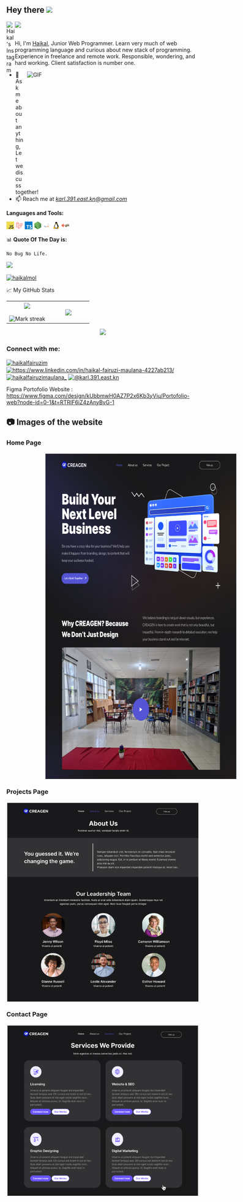 ## Hey there <img src="https://media.giphy.com/media/hvRJCLFzcasrR4ia7z/giphy.gif" width="25px">
<a href="https://www.instagram.com/haikalfairuzimaulana_/">
  <img align="left" alt="Haikal's Instagram" width="22px" src="https://upload.wikimedia.org/wikipedia/commons/thumb/e/e7/Instagram_logo_2016.svg/768px-Instagram_logo_2016.svg.png" />
</a>

<img src="https://komarev.com/ghpvc/?username=haikalmol&color=blue&style=flat-square" align="left" />

<br />
<br />

Hi, I'm [Haikal](https://www.linkedin.com/in/haikal-fairuzi-maulana-4227ab213/), Junior Web Programmer. Learn very much
of web programming language and curious about new stack of
programming. Experience in freelance and remote work.
Responsible, wondering, and hard working. Client satisfaction is
number one.

  <img align="right" style="margin-left: 10px" alt="GIF" src="https://media.giphy.com/media/L1R1tvI9svkIWwpVYr/giphy.gif?raw=true" width="450" height="300" />


- 💬 Ask me about anything, Let we discuss together!
- 📫 Reach me at <i>karl.391.east.kn@gmail.com</i>

**Languages and Tools:**  

<code><img height="20" src="https://raw.githubusercontent.com/github/explore/80688e429a7d4ef2fca1e82350fe8e3517d3494d/topics/javascript/javascript.png"></code>
<code><img height="20" src="https://raw.githubusercontent.com/github/explore/80688e429a7d4ef2fca1e82350fe8e3517d3494d/topics/laravel/laravel.png"></code>
<code><img height="20" src="https://raw.githubusercontent.com/github/explore/80688e429a7d4ef2fca1e82350fe8e3517d3494d/topics/typescript/typescript.png"></code>
<code><img height="20" src="https://raw.githubusercontent.com/github/explore/80688e429a7d4ef2fca1e82350fe8e3517d3494d/topics/nodejs/nodejs.png"></code>
<code><img height="20" src="https://raw.githubusercontent.com/github/explore/80688e429a7d4ef2fca1e82350fe8e3517d3494d/topics/mysql/mysql.png"></code>
<code><img height="20" src="https://raw.githubusercontent.com/github/explore/80688e429a7d4ef2fca1e82350fe8e3517d3494d/topics/linux/linux.png"></code>
<code><img height="20" src="https://raw.githubusercontent.com/github/explore/80688e429a7d4ef2fca1e82350fe8e3517d3494d/topics/git/git.png"></code>

📊 **Quote Of The Day is:**
<!--START_SECTION:waka-->
```text
No Bug No Life.
```
<!--END_SECTION:waka-->

<img src="https://user-images.githubusercontent.com/73097560/115834477-dbab4500-a447-11eb-908a-139a6edaec5c.gif"></p>
<p align="left"> <a href="https://github.com/ryo-ma/github-profile-trophy"><img src="https://github-profile-trophy.vercel.app/?username=haikalmol" alt="haikalmol" /></a> </p>

📈 My GitHub Stats

<table border="0" align="center">
<tr border="0">
<td width="50%" align="center">
  
  <img  align="center"  src="https://github-readme-stats.vercel.app/api?username=haikalmol&theme=tokyonight&show_icons=true&count_private=true" />
  <br></br>
  <img  title="🔥 Get streak stats for your profile at git.io/streak-stats" alt="Mark streak" src="https://github-readme-streak-stats.herokuapp.com/?user=haikalmol&theme=tokyonight&hide_border=true" />

</td>

<td width="50%" align="center">

  <img  align="center"  src="https://github-readme-stats.anuraghazra1.vercel.app/api/top-langs/?username=haikalmol&theme=tokyonight&hide_border=true&no-bg=true&no-frame=true&langs_count=10"/>
  
  </td>
</tr>
</table>

<p  align="center">
<img src="https://user-images.githubusercontent.com/73097560/115834477-dbab4500-a447-11eb-908a-139a6edaec5c.gif"></p>

<h3 align="left">Connect with me:</h3>
<p align="left">
<a href="https://twitter.com/haikalfairuzim" target="blank"><img align="center" src="https://raw.githubusercontent.com/rahuldkjain/github-profile-readme-generator/master/src/images/icons/Social/twitter.svg" alt="haikalfairuzim" height="30" width="40" /></a>
<a href="https://www.linkedin.com/in/haikal-fairuzi-maulana-4227ab213/" target="blank"><img align="center" src="https://raw.githubusercontent.com/rahuldkjain/github-profile-readme-generator/master/src/images/icons/Social/linked-in-alt.svg" alt="https://www.linkedin.com/in/haikal-fairuzi-maulana-4227ab213/" height="30" width="40" /></a>
<a href="https://instagram.com/haikalfairuzimaulana_" target="blank"><img align="center" src="https://raw.githubusercontent.com/rahuldkjain/github-profile-readme-generator/master/src/images/icons/Social/instagram.svg" alt="haikalfairuzimaulana_" height="30" width="40" /></a>
<a href="https://medium.com/@karl.391.east.kn" target="blank"><img align="center" src="https://raw.githubusercontent.com/rahuldkjain/github-profile-readme-generator/master/src/images/icons/Social/medium.svg" alt="@karl.391.east.kn" height="30" width="40" /></a>
</p>

Figma Portofolio Website : https://www.figma.com/design/kUbbmwH0AZ7P2x6Kb3yViu/Portofolio-web?node-id=0-1&t=RTRIF6iZ4zAnyBvG-1

## 📷 Images of the website

### Home Page
  <img  align="center" style="margin-left: 100px" src="./images/preview/home.png" width="694" height="852">


### Projects Page

<img  align="center" style="margin-right:100px" src="./images/preview/aboutus.png"/>

### Contact Page

<img  align="center" style="margin-right:100px" src="./images/preview/services.png"/>
